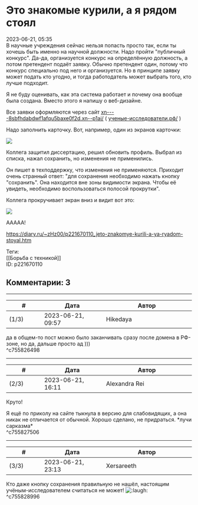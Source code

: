 Это знакомые курили, а я рядом стоял
====================================

  
2023-06-21, 05:35  
 В научные учреждения сейчас нельзя попасть просто так, если ты хочешь быть именно на научной должности. Надо пройти "публичный конкурс". Да-да, организуется конкурс на определённую должность, а потом претендент подаёт заявку. Обычно претендент один, потому что конкурс специально под него и организуется. Но в принципе заявку может подать кто угодно, и тогда работодатель может выбрать того, кто лучше подходит.   
   
 Я не буду оценивать, как эта система работает и почему она вообще была создана. Вместо этого я напишу о веб-дизайне.   
   
 Все заявки оформляются через сайт  [xn----8sbfhdabdwf1afqu5baxe0f2d.xn--p1ai/](https://xn----8sbfhdabdwf1afqu5baxe0f2d.xn--p1ai/)  (  [ученые-исследователи.рф/](https://ученые-исследователи.рф/)  )   
   
 Надо заполнить карточку. Вот, например, один из экранов карточки:   
   
   [![](https://i.yapx.ru/WLLDEl.png)](https://yapx.ru/image/WLLDE)     
   
 Коллега защитил диссертацию, решил обновить профиль. Выбрал из списка, нажал сохранить, но изменения не применились.   
   
 Он пишет в техподдержку, что изменения не применяются. Приходит очень странный ответ: "для сохранения необходимо нажать кнопку "сохранить". Она находится вне зоны видимости экрана. Чтобы её увидеть, необходимо воспользоваться полосой прокрутки".   
   
 Коллега прокручивает экран вниз и видит вот это:   
   
   [![](https://i.yapx.ru/WLLDHl.png)](https://yapx.ru/image/WLLDH)     
   
 ААААА!   
  
<https://diary.ru/~zHz00/p221670110_jeto-znakomye-kurili-a-ya-ryadom-stoyal.htm>  
  
Теги:  
[[Борьба с техникой]]  
ID: p221670110  


Комментарии: 3
--------------

  


---



|         #         |              Дата              |                     Автор                     |           ID           |
| --- | --- | --- | --- |
| (1/3) | 2023-06-21, 09:57 | Hikedaya | c755826498 |

  
 да в общем-то пост можно было заканчивать сразу после домена в РФ-зоне, но да, дальше просто ад )))   
 ^c755826498

---



|         #         |              Дата              |                     Автор                     |           ID           |
| --- | --- | --- | --- |
| (2/3) | 2023-06-21, 16:11 | Alexandra Rei | c755827506 |

  
  Круто!   
   
 Я ещё по приколу на сайте тыкнула в версию для слабовидящих, а она никак не отличается от обычной. Хорошо сделано, не придраться. \*лучи сарказма\*    
 ^c755827506

---



|         #         |              Дата              |                     Автор                     |           ID           |
| --- | --- | --- | --- |
| (3/3) | 2023-06-21, 23:13 | Xersareeth | c755828996 |

  
 Кто даже кнопку сохранения правильную не нашёл, настоящим учёным-исследователем считаться не может! ![:laugh:](/picture/1126.gif)   
 ^c755828996